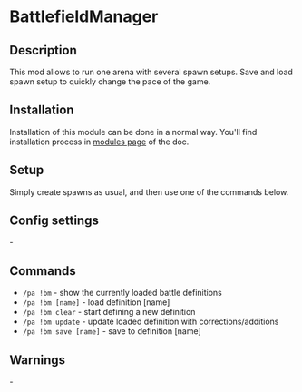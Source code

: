 # BattlefieldManager

## Description

This mod allows to run one arena with several spawn setups. Save and load spawn setup to quickly change the pace of the game.

## Installation

Installation of this module can be done in a normal way. You'll find installation process in [modules page](../modules.md#installing-modules) of the doc.

## Setup

Simply create spawns as usual, and then use one of the commands below.

## Config settings

\-

## Commands

- `/pa !bm` \- show the currently loaded battle definitions
- `/pa !bm [name]` \- load definition [name]
- `/pa !bm clear` \- start defining a new definition
- `/pa !bm update` \- update loaded definition with corrections/additions
- `/pa !bm save [name]` \- save to definition [name]

## Warnings

\-
